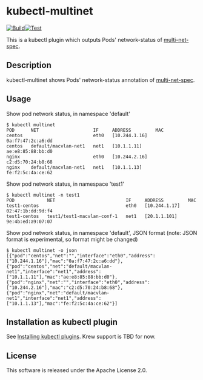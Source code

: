 # kubectl-multinet
[![Build](https://github.com/k8snetworkplumbingwg/kubectl-multinet/actions/workflows/build.yml/badge.svg)](https://github.com/k8snetworkplumbingwg/kubectl-multinet/actions/workflows/build.yml)[![Test](https://github.com/k8snetworkplumbingwg/kubectl-multinet/actions/workflows/test.yml/badge.svg)](https://github.com/k8snetworkplumbingwg/kubectl-multinet/actions/workflows/test.yml)

This is a kubectl plugin which outputs Pods' network-status of [multi-net-spec](https://github.com/k8snetworkplumbingwg/multi-net-spec).

## Description

kubectl-multinet shows Pods' network-status annotation of [multi-net-spec](https://github.com/k8snetworkplumbingwg/multi-net-spec).

## Usage

Show pod network status, in namespace 'default'

```
$ kubectl multinet
POD      NET                    IF     ADDRESS         MAC
centos                          eth0   [10.244.1.16]   0a:f7:47:2c:a6:dd
centos   default/macvlan-net1   net1   [10.1.1.11]     ae:e8:85:88:bb:d0
nginx                           eth0   [10.244.2.16]   c2:d5:70:24:b8:68
nginx    default/macvlan-net1   net1   [10.1.1.13]     fe:f2:5c:4a:ce:62
```

Show pod network status, in namespace 'test1'

```
$ kubectl multinet -n test1
POD            NET                          IF     ADDRESS         MAC
test1-centos                                eth0   [10.244.1.17]   02:47:1b:dd:9d:f4
test1-centos   test1/test1-macvlan-conf-1   net1   [20.1.1.101]    9e:4b:ed:a9:07:07
```

Show pod network status, in namespace 'default', JSON format (note: JSON format is experimental, so format might be changed)

```
$ kubectl multinet -o json
[{"pod":"centos","net":"","interface":"eth0","address":["10.244.1.16"],"mac":"0a:f7:47:2c:a6:dd"},{"pod":"centos","net":"default/macvlan-net1","interface":"net1","address":["10.1.1.11"],"mac":"ae:e8:85:88:bb:d0"},{"pod":"nginx","net":"","interface":"eth0","address":["10.244.2.16"],"mac":"c2:d5:70:24:b8:68"},{"pod":"nginx","net":"default/macvlan-net1","interface":"net1","address":["10.1.1.13"],"mac":"fe:f2:5c:4a:ce:62"}]
```

## Installation as kubectl plugin

See [Installing kubectl plugins](https://kubernetes.io/docs/tasks/extend-kubectl/kubectl-plugins/#installing-kubectl-plugins).
Krew support is TBD for now.

## License

This software is released under the Apache License 2.0.
